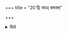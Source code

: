+++
title = "20 द्विः स्वञ् चमसम्"

+++

<details><summary>थिते</summary>

द्विः स्वं चमसम् २०
</details>
